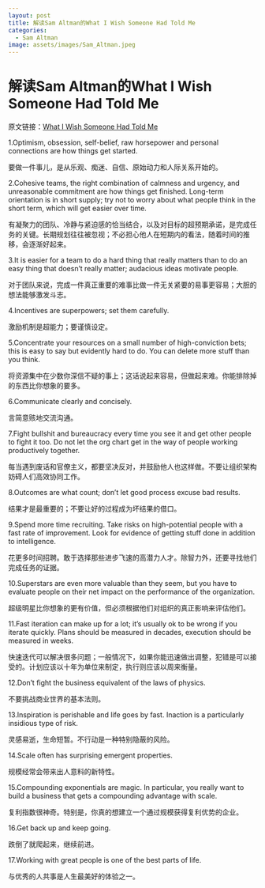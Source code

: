 ```yaml
---
layout: post
title: 解读Sam Altman的What I Wish Someone Had Told Me
categories:
  - Sam Altman
image: assets/images/Sam_Altman.jpeg
---
```

# 解读Sam Altman的What I Wish Someone Had Told Me


 原文链接：[What I Wish Someone Had Told Me](https://blog.samaltman.com/what-i-wish-someone-had-told-me) 


1.Optimism, obsession, self-belief, raw horsepower and personal connections are how things get started.

要做一件事儿，是从乐观、痴迷、自信、原始动力和人际关系开始的。

2.Cohesive teams, the right combination of calmness and urgency, and unreasonable commitment are how things get finished. Long-term orientation is in short supply; try not to worry about what people think in the short term, which will get easier over time.

有凝聚力的团队、冷静与紧迫感的恰当结合，以及对目标的超预期承诺，是完成任务的关键。长期规划往往被忽视；不必担心他人在短期内的看法，随着时间的推移，会逐渐好起来。

3.It is easier for a team to do a hard thing that really matters than to do an easy thing that doesn’t really matter; audacious ideas motivate people.

对于团队来说，完成一件真正重要的难事比做一件无关紧要的易事更容易；大胆的想法能够激发斗志。

4.Incentives are superpowers; set them carefully.

激励机制是超能力；要谨慎设定。

5.Concentrate your resources on a small number of high-conviction bets; this is easy to say but evidently hard to do. You can delete more stuff than you think.

将资源集中在少数你深信不疑的事上；这话说起来容易，但做起来难。你能排除掉的东西比你想象的要多。

6.Communicate clearly and concisely.

言简意赅地交流沟通。

7.Fight bullshit and bureaucracy every time you see it and get other people to fight it too. Do not let the org chart get in the way of people working productively together.

每当遇到废话和官僚主义，都要坚决反对，并鼓励他人也这样做。不要让组织架构妨碍人们高效协同工作。

8.Outcomes are what count; don’t let good process excuse bad results.

结果才是最重要的；不要让好的过程成为坏结果的借口。

9.Spend more time recruiting. Take risks on high-potential people with a fast rate of improvement. Look for evidence of getting stuff done in addition to intelligence.

花更多时间招聘。敢于选择那些进步飞速的高潜力人才。除智力外，还要寻找他们完成任务的证据。

10.Superstars are even more valuable than they seem, but you have to evaluate people on their net impact on the performance of the organization.

超级明星比你想象的更有价值，但必须根据他们对组织的真正影响来评估他们。

11.Fast iteration can make up for a lot; it’s usually ok to be wrong if you iterate quickly. Plans should be measured in decades, execution should be measured in weeks.

快速迭代可以解决很多问题；一般情况下，如果你能迅速做出调整，犯错是可以接受的。计划应该以十年为单位来制定，执行则应该以周来衡量。

12.Don’t fight the business equivalent of the laws of physics.

不要挑战商业世界的基本法则。

13.Inspiration is perishable and life goes by fast. Inaction is a particularly insidious type of risk.

灵感易逝，生命短暂。不行动是一种特别隐蔽的风险。

14.Scale often has surprising emergent properties.

规模经常会带来出人意料的新特性。

15.Compounding exponentials are magic. In particular, you really want to build a business that gets a compounding advantage with scale.

复利指数很神奇。特别是，你真的想建立一个通过规模获得复利优势的企业。

16.Get back up and keep going.

跌倒了就爬起来，继续前进。

17.Working with great people is one of the best parts of life.

与优秀的人共事是人生最美好的体验之一。